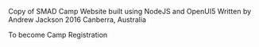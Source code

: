 Copy of SMAD Camp Website built using NodeJS and OpenUI5
Written by Andrew Jackson
2016 Canberra, Australia

To become Camp Registration
